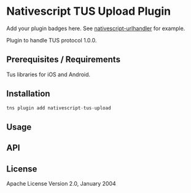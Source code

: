 # Nativescript TUS Upload Plugin

Add your plugin badges here. See [nativescript-urlhandler](https://github.com/hypery2k/nativescript-urlhandler) for example.

Plugin to handle TUS protocol 1.0.0. 

## Prerequisites / Requirements

Tus libraries for iOS and Android.

## Installation

```javascript
tns plugin add nativescript-tus-upload
```

## Usage 


## API

## License

Apache License Version 2.0, January 2004
